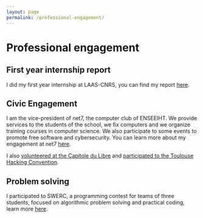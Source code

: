 ```yaml
---
layout: page
permalink: /professional-engagement/
---
```


# Professional engagement

## First year internship report

I did my first year internship at LAAS-CNRS, you can find my report [here](/internship-report-1).

## Civic Engagement

I am the vice-president of net7, the computer club of ENSEEIHT. We provide services to the students of the school, 
we fix computers and we organize training courses in computer science. We also participate to some events to 
promote free software and cybersecurity. You can learn more about my engagement at net7 [here](/civic-engagement/).

I also [volunteered at the Capitole du Libre](/capitole-du-libre/) and [participated to the Toulouse Hacking
Convention](/thc).

## Problem solving

I participated to SWERC, a programming contest for teams of three students, focused on algorithmic problem solving 
and practical coding, learn more [here](/swerc/).
